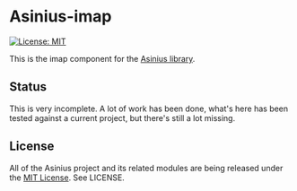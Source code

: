# Asinius-imap

[![License: MIT](https://img.shields.io/badge/License-MIT-yellow.svg)](https://opensource.org/licenses/MIT)

This is the imap component for the [Asinius library](https://github.com/robsheldon/asinius-core).

## Status

This is very incomplete. A lot of work has been done, what's here has been tested against a current project, but there's still a lot missing.

## License

All of the Asinius project and its related modules are being released under the [MIT License](https://opensource.org/licenses/MIT). See LICENSE.
